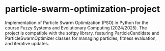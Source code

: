 # particle-swarm-optimization-project
Implementation of Particle Swarm Optimization (PSO) in Python for the course Fuzzy Systems and Evolutionary Computing (2024/2025). The project is compatible with the softpy library, featuring ParticleCandidate and ParticleSwarmOptimizer classes for managing particles, fitness evaluation, and iterative updates.
